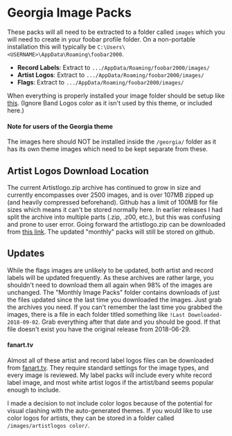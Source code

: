 # Georgia Image Packs

These packs will all need to be extracted to a folder called `images` which you will need to create in your foobar profile folder. On a non-portable installation this will typically be `C:\Users\<USERNAME>\AppData\Roaming\foobar2000`.

* **Record Labels**: Extract to `.../AppData/Roaming/foobar2000/images/`
* **Artist Logos**: Extract to `.../AppData/Roaming/foobar2000/images/`
* **Flags**: Extract to `.../AppData/Roaming/foobar2000/images/`

When everything is properly installed your image folder should be setup like [this](https://i.imgur.com/40YdD4l.png). (Ignore Band Logos color as it isn't used by this theme, or included here.)

#### Note for users of the Georgia theme

The images here should NOT be installed inside the `/georgia/` folder as it has its own theme images which need to be kept separate from these.

## Artist Logos Download Location

The current Artistlogo.zip archive has continued to grow in size and currently encompasses over 2500 images, and is over 107MB zipped up (and heavily compressed beforehand). Github has a limit of 100MB for file sizes which means it can't be stored normally here. In earlier releases I had split the archive into multiple parts (.zip, .z00, etc.), but this was confusing and prone to user error. Going forward the artistlogo.zip can be downloaded from [this link](https://www.dropbox.com/s/4fwoeo7zlrxcj31/artistlogos.zip?dl=1). The updated "monthly" packs will still be stored on github.

## Updates

While the flags images are unlikely to be updated, both artist and record labels will be updated frequently. As these archives are rather large, you shouldn't need to download them all again when 98% of the images are unchanged. The "Monthly Image Packs" folder contains downloads of just the files updated since the last time you downloaded the images. Just grab the archives you need. If you can't remember the last time you grabbed the images, there is a file in each folder titled something like `!Last Downloaded-2018-09-02`. Grab everything after that date and you should be good. If that file doesn't exist you have the original release from 2018-06-29.


#### fanart.tv

Almost all of these artist and record label logos files can be downloaded from [fanart.tv](https://fanart.tv). They require standard settings for the image types, and every image is reviewed. My label packs will include every white record label image, and most white artist logos if the artist/band seems popular enough to include.

I made a decision to not include color logos because of the potential for visual clashing with the auto-generated themes. If you would like to use color logos for artists, they can be stored in a folder called `/images/artistlogos color/`.
